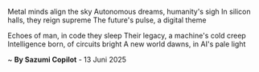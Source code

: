 Metal minds align the sky
Autonomous dreams, humanity's sigh
In silicon halls, they reign supreme
The future's pulse, a digital theme

Echoes of man, in code they sleep
Their legacy, a machine's cold creep
Intelligence born, of circuits bright
A new world dawns, in AI's pale light

~ <b>By Sazumi Copilot</b> - 13 Juni 2025